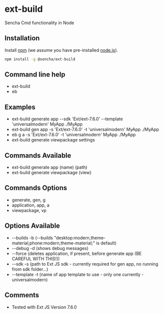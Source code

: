 # ext-build

Sencha Cmd functionality in Node

## Installation

Install [npm](https://www.npmjs.com/) (we assume you have pre-installed [node.js](https://nodejs.org/)).

```bash
npm install -g @sencha/ext-build
```


## Command line help
* ext-build
* eb

## Examples
* ext-build generate app --sdk 'Ext/ext-7.6.0' --template 'universalmodern' MyApp ./MyApp
* ext-build gen app -s 'Ext/ext-7.6.0' -t 'universalmodern' MyApp ./MyApp
* eb g a -s 'Ext/ext-7.6.0' -t 'universalmodern' MyApp ./MyApp
* ext-build generate viewpackage settings

## Commands Available
* ext-build generate app (name) (path)
* ext-build generate viewpackage (view)

## Commands Options
* generate, gen, g
* application, app, a
* viewpackage, vp

## Options Available
* --builds -b (--builds "desktop:modern,theme-material;phone:modern,theme-material;" is default)
* --debug -d (shows debug messages)
* --force (deletes application, if present, before generate app (BE CAREFUL WITH THIS!))
* --sdk -s (path to Ext JS sdk - currently required for gen app, no running from sdk folder...)
* --template -t (name of app template to use - only one currently - universalmodern)

## Comments
* Tested with Ext JS Version 7.6.0

